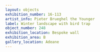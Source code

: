 ```yaml
---
layout: objects
exhibition_number: 16-113
artist_info: Pieter Brueghel the Younger
label: Winter landscape with bird trap
object_number: 248
exhibition_location: Bespoke wall
exhibition_area: B
gallery_location: Adeane
---
```

